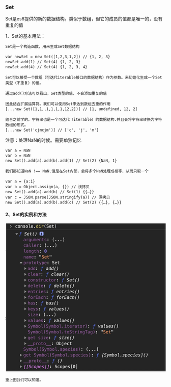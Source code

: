 ### Set

Set是es6提供的新的数据结构。类似于数组，但它的成员的值都是唯一的，没有重复的值

1、Set的基本用法：
```
Set是一个构造函数，用来生成Set数据结构

var newSet = new Set([1,2,3,1,2]) // {1, 2, 3}
newSet.add(1) // Set(4) {1, 2, 3}
newSet.add(4) // Set(4) {1, 2, 3, 4}

Set可以接受一个数组（可迭代iterable接口的数据结构）作为参数。来初始化生成一个Set类型（不重复）的值。

通过add()方法可以看出，Set类型的值，不会添加重复的值

因此结合扩展运算符。我们可以使用Set来达到数组去重的作用
[...new Set([1,1,,1,1,1,1,12,2])] // [1, undefined, 12, 2]

结合之前学的。字符串也是一个可迭代（iterable）的数据结构.并且会将字符串转换为字符数组的形式。
[...new Set('cjmcjm')] // ['c', 'j', 'm']
```
注意：处理NaN的时候。需要单独记忆
```
var a = NaN
var b = NaN
new Set().add(a).add(b).add(1) // Set(2) {NaN, 1}

我们都知道NaN !== NaN.但是在Set内部，会将多个NaN处理成相等，从而只取一个

var a = {a:1}
var b = Object.assign(a, {}) // 浅拷贝
new Set().add(a).add(b) // Set(1) {{…}}
var c = JSON.parse(JSON.stringify(a)) // 深拷贝
new Set().add(a).add(b).add(c) // Set(2) {{…}, {…}}
```
#### 2、Set的实例和方法
![Set的方法](./../images/Set.png)
```
重上图我们可以知道。
```